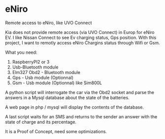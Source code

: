# eNiro
Remote access to eNiro, like UVO Connect

Kia does not provide remote access (via UVO Connect) in Europ for eNiro EV.
I like Nissan Connect to see Ev charging status, Gps position.
With this project, I want to remotly access eNiro Chargins status through Wifi or Gsm.

What you need:
1. RaspberryPI2 or 3
2. Usb-Bluetooth module
3. Elm327 Obd2 - Bluetooth module
4. Gps - Usb module (Optionnal)
5. Gsm - Usb module (Optionnal) like Sim800L

A python script will interrogate the car via the Obd2 socket and parse the answers in a Mysql database about the state of the batteries.

A web page in php / mysql will display the contents of the database.

A last script waits for an SMS and returns to the sender an answer with the state of charge and its percentage.

It is a Proof of Concept, need some optimizations.


